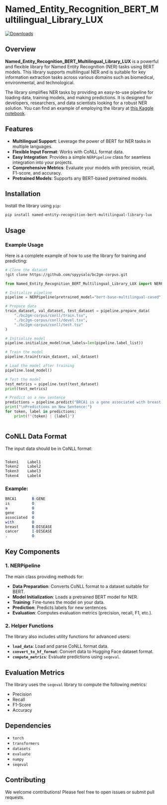 # Named_Entity_Recognition_BERT_Multilingual_Library_LUX

[![Downloads](https://static.pepy.tech/badge/named-entity-recognition-bert-multilingual-library-lux)](https://pepy.tech/project/named-entity-recognition-bert-multilingual-library-lux)


## Overview

**Named_Entity_Recognition_BERT_Multilingual_Library_LUX** is a powerful and flexible library for Named Entity Recognition (NER) tasks using BERT models. This library supports multilingual NER and is suitable for key information extraction tasks across various domains such as biomedical, environmental, and technological.

The library simplifies NER tasks by providing an easy-to-use pipeline for loading data, training models, and making predictions. It is designed for developers, researchers, and data scientists looking for a robust NER solution.
You can find an example of employing the library at [this Kaggle notebook](https://www.kaggle.com/code/mehrdadal/named-entity-recognition-bert-multilingual-library).


## Features

- **Multilingual Support**: Leverage the power of BERT for NER tasks in multiple languages.
- **Flexible Input Format**: Works with CoNLL format data.
- **Easy Integration**: Provides a simple `NERPipeline` class for seamless integration into your projects.
- **Comprehensive Metrics**: Evaluate your models with precision, recall, F1-score, and accuracy.
- **Pretrained Models**: Supports any BERT-based pretrained models.

## Installation

Install the library using `pip`:
```bash
pip install named-entity-recognition-bert-multilingual-library-lux
```

## Usage

### Example Usage

Here is a complete example of how to use the library for training and predicting:

```bash
# Clone the dataset
!git clone https://github.com/spyysalo/bc2gm-corpus.git
```

```python
from Named_Entity_Recognition_BERT_Multilingual_Library_LUX import NERPipeline

# Initialize pipeline
pipeline = NERPipeline(pretrained_model="bert-base-multilingual-cased")

# Prepare data
train_dataset, val_dataset, test_dataset = pipeline.prepare_data(
    "./bc2gm-corpus/conll/train.tsv", 
    "./bc2gm-corpus/conll/devel.tsv", 
    "./bc2gm-corpus/conll/test.tsv"
)

# Initialize model
pipeline.initialize_model(num_labels=len(pipeline.label_list))

# Train the model
pipeline.train(train_dataset, val_dataset)

# Load the model after training
pipeline.load_model()

# Test the model
test_metrics = pipeline.test(test_dataset)
print(test_metrics)

# Predict on a new sentence
predictions = pipeline.predict("BRCA1 is a gene associated with breast cancer.")
print("\nPredictions on New Sentence:")
for token, label in predictions:
    print(f"{token} | {label}")
	
```

## CoNLL Data Format

The input data should be in CoNLL format:

```mathematica

Token1    Label1
Token2    Label2
Token3    Label3
Token4    Label4
```

### Example:

```mathematica
BRCA1       B-GENE
is          O
a           O
gene        O
associated  O
with        O
breast      B-DISEASE
cancer      I-DISEASE
.           O
```

## Key Components

### 1. NERPipeline

The main class providing methods for:

- **Data Preparation**: Converts CoNLL format to a dataset suitable for BERT.
- **Model Initialization**: Loads a pretrained BERT model for NER.
- **Training**: Fine-tunes the model on your data.
- **Prediction**: Predicts labels for new sentences.
- **Evaluation**: Computes evaluation metrics (precision, recall, F1, etc.).

### 2. Helper Functions

The library also includes utility functions for advanced users:

- **`load_data`**: Load and parse CoNLL format data.
- **`convert_to_hf_format`**: Convert data to Hugging Face dataset format.
- **`compute_metrics`**: Evaluate predictions using `seqeval`.

## Evaluation Metrics

The library uses the `seqeval` library to compute the following metrics:

- Precision
- Recall
- F1-Score
- Accuracy

## Dependencies

- `torch`
- `transformers`
- `datasets`
- `evaluate`
- `numpy`
- `seqeval`

## Contributing

We welcome contributions! Please feel free to open issues or submit pull requests.

